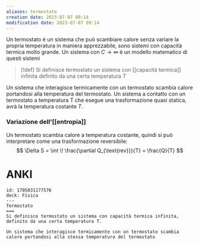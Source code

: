 ```yaml
---
aliases: termostato
creation date: 2023-07-07 09:14
modification date: 2023-07-07 09:14
---
```


Un termostato è un sistema che può scambiare calore senza variare la propria temperatura in maniera apprezzabile, sono sistemi con capacità termica molto grande.
Un sistema con $C \to \infty$ è un modello matematico di questi sistemi

>[!def]
>Si definisce termostato un sistema con [[capacità termica]] infinita definito da una certa temperatura $T$

Un sistema che interagisce termicamente con un termostato scambia calore portandosi alla temperatura del termostato.
Un sistema a contatto con un termostato a temperatura T che esegue una trasformazione quasi statica, avrà la temperatura costante $T$.

### Variazione dell'[[entropia]]
Un termostato scambia calore a temperatura costante, quindi si può interpretare come una trasformazione reversibile:
$$ \Delta S = \int  \! \frac{\partial Q_{\text{rev}}}{T}  = \frac{Q}{T} $$
# ANKI

```anki
id: 1705831177576
deck: Fisica
---
Termostato
===
Si definisce termostato un sistema con capacità termica infinita, definito da una certa temperatura T.

Un sistema che interagisce termicamente con un termostato scambia calore portandosi alla stessa temperatura del termostato
```
